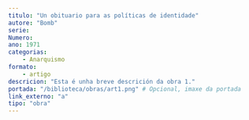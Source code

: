 ```yaml
---
titulo: "Un obituario para as políticas de identidade"
autore: "Bomb"
serie:
Numero:
ano: 1971
categorias:
    - Anarquismo
formato:
    - artigo
descricion: "Esta é unha breve descrición da obra 1."
portada: "/biblioteca/obras/art1.png" # Opcional, imaxe da portada
link_externo: "a"
tipo: "obra"
---
```

